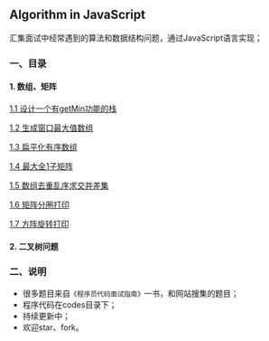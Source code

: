 ## Algorithm in JavaScript
汇集面试中经常遇到的算法和数据结构问题，通过JavaScript语言实现；

### 一、目录

#### 1. 数组、矩阵
[1.1 设计一个有getMin功能的栈](./md/1.1twoStackQueue.md)

[1.2 生成窗口最大值数组](./md/1.2getWindowMax.md)

[1.3 扁平化有序数组](./md/1.3flattenOrderArray.md)

[1.4 最大全1子矩阵](./md/1.4getMaxMatrix.md)

[1.5 数组去重乱序求交并差集](./md/1.5arrayOptions.md)

[1.6 矩阵分圈打印](./md/1.6matrixCirclePrint.md)

[1.7 方阵旋转打印](./md/1.7matrixRotatePrint.md)

#### 2. 二叉树问题

### 二、说明

- 很多题目来自`《程序员代码面试指南》`一书，和网站搜集的题目；
- 程序代码在codes目录下；
- 持续更新中；
- 欢迎star、fork。
